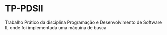 # TP-PDSII
Trabalho Prático da disciplina Programação e Desenvolvimento de Software II, onde foi implementada uma máquina de busca
